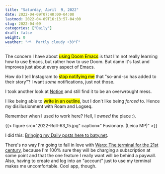 ```yaml
---
title: "Saturday, April  9, 2022"
date: 2022-04-09T07:40:00-04:00
lastmod: 2022-04-09T16:13:57-04:00
slug: 2022-04-09
categories: ["Daily"]
draft: false
weight: 0
weather: "⛅️  Partly cloudy +30°F"
---
```


The concern I have about <mark>using Doom Emacs</mark> is that I'm not really learning how to use Emacs, but rather how to use Doom. But damn it's fast and improves just about every aspect of Emacs.

How do I tell Instagram to <mark>stop notifying me</mark> that "so-and-so has added to their story"? I want _some_ notifications, just not those.

I took another look at [Notion](https://notion.so) and still find it to be an overwrought mess.

I like being able to <mark>write in an outline</mark>, but I don't like being _forced_ to. Hence my disillusionment with Roam and Logseq.

Remember when I used to work here? Hell, I _owned_ the place :).

{{< figure src="2022-Roll-63_15.jpg" caption=" Fusionary. (Leica MP)" >}}

I did this: [Bringing my Daily posts here to baty.net](https://baty.net/2022/bringing-my-daily-posts-here-to-baty.net/).

There's no way I'm going to fall in love with [Warp: The terminal for the 21st century](https://www.warp.dev/), because I'm 100% sure they will be charging a subscription at some point and that the one feature I really want will be behind a paywall. Also, having to create and log into an "account" just to use my terminal makes me uncomfortable. Cool app, though.

[//]: # "Exported with love from a post written in Org mode"
[//]: # "- https://github.com/kaushalmodi/ox-hugo"
